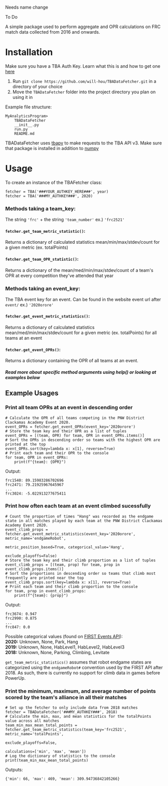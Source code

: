 Needs name change

To Do

A simple package used to perform aggregate and OPR calculations on FRC match data collected from 2016 and onwards.

# Installation
Make sure you have a TBA Auth Key. Learn what this is and how to get one [here](https://www.thebluealliance.com/apidocs)


1. Run `git clone https://github.com/will-hou/TBADataFetcher.git` in a directory of your choice
2. Move the `TBADataFetcher` folder into the project directory you plan on using it in

Example file structure:
```
MyAnalyticsProgram>
    TBADataFetcher
    __init__.py
    run.py
    README.md
```

TBADataFetcher uses [tbapy](https://github.com/frc1418/tbapy) to make requests to the TBA API v3. Make sure that package is installed in addition to [numpy](https://github.com/numpy/numpy) 

# Usage

To create an instance of the TBAFetcher class:
```
fetcher = TBA('###YOUR_AUTHKEY_HERE###', year)
fetcher = TBA('###MY_AUTHKEY###', 2020)
```
### Methods taking a team_key:
The string `'frc'` + the string `'team_number'` ex.) `'frc2521'`

#### `fetcher.get_team_metric_statistic()`:  
Returns a dictionary of calculated statistics mean/min/max/stdev/count for a given metric (ex. totalPoints)
#### `fetcher.get_team_OPR_statistic()`:
Returns a dictionary of the mean/med/min/max/stdev/count of a team's OPR at every competition they've attended that year

### Methods taking an event_key: 
The TBA event key for an event. Can be found in the website event url after `event/` ex.) `'2020orore'` 

#### `fetcher.get_event_metric_statistics()`:
Returns a dictionary of calculated statistics mean/med/min/max/stdev/count for a given metric (ex. totalPoints)
for all teams at an event
#### `fetcher.get_event_OPRs()`:
Returns a dictionary containing the OPR of all teams at an event.

##### Read more about specific method arguments using help() or looking at examples below

## Example Usages

### Print all team OPRs at an event in descending order
```
# Calculate the OPR of all teams competing in the PNW District Clackamas Academy Event 2020.
event_OPRs = fetcher.get_event_OPRs(event_key='2020orore')
# Store the team key and their OPR as a list of tuples
event_OPRs = [(team, OPR) for team, OPR in event_OPRs.items()]
# Sort the OPRs in descending order so teams with the highest OPR are printed at the top
event_OPRs.sort(key=lambda x: x[1], reverse=True)
# Print each team and their OPR to the console
for team, OPR in event_OPRs:
    print(f"{team}: {OPR}")
```

Output:
```
frc1540: 89.15983286702696
frc2471: 79.21925967645967
...
frc3024: -5.022913277675411
```

### Print how often each team at an event climbed sucessfully  
```
# Count the proportion of times "Hang" was recorded as the endgame state in all matches played by each team at the PNW District Clackamas Academy Event 2020.
event_climb_props = fetcher.get_event_metric_statistics(event_key='2020orore', metric_name='endgameRobot',
                                                        metric_position_based=True, categorical_value='Hang',
                                                        exclude_playoffs=False)
# Store the team key and their climb proportion as a list of tuples
event_climb_props = [(team, prop) for team, prop in event_climb_props.items()]
# Sort the proportions in descending order so teams that climb most frequently are printed near the top
event_climb_props.sort(key=lambda x: x[1], reverse=True)
# Print each team and their climb proportion to the console
for team, prop in event_climb_props:
    print(f"{team}: {prop}")
```
Output:
```
frc3674: 0.947
frc2990: 0.875
...
frc847: 0.0
```
Possible categorical values (found on [FIRST Events API](https://frcevents2.docs.apiary.io/#/reference/match-results/score-details)): <br/>
**2020:** Unknown, None, Park, Hang <br/>
**2019:** Unknown, None, HabLevel1, HabLevel2, HabLevel3 <br/>
**2018:** Unknown, None, Parking, Climbing, Levitate <br/>

 `get_team_metric_statistics()` assumes that robot endgame states are categorized using the `endgameRobot#` convention used by the FIRST API after 2018. As such, there is currently no support for climb data in games before PowerUp.
 
 ### Print the minimum, maximum, and average number of points scored by the team's alliance in all their matches
 ```
# Set up the fetcher to only include data from 2018 matches
fetcher = TBADataFetcher('###MY_AUTHKEY###', 2018)
# Calculate the min, max, and mean statistics for the totalPoints value across all matches
team_min_max_mean_total_points = fetcher.get_team_metric_statistics(team_key='frc2521', metric_name='totalPoints',
                                                                    exclude_playoffs=False,
                                                                    calculations=['min', 'max', 'mean'])
# Log the dictionary of statistics to the console
print(team_min_max_mean_total_points)
```
Outputs:
```
{'min': 66, 'max': 469, 'mean': 309.94736842105266}
```


